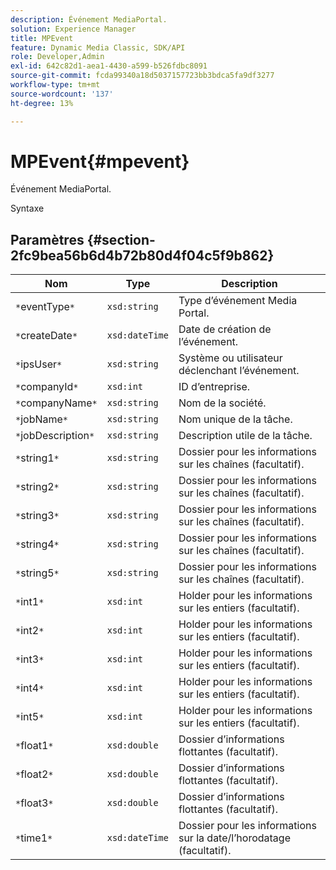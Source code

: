 ```yaml
---
description: Événement MediaPortal.
solution: Experience Manager
title: MPEvent
feature: Dynamic Media Classic, SDK/API
role: Developer,Admin
exl-id: 642c82d1-aea1-4430-a599-b526fdbc8091
source-git-commit: fcda99340a18d5037157723bb3bdca5fa9df3277
workflow-type: tm+mt
source-wordcount: '137'
ht-degree: 13%

---
```


# MPEvent{#mpevent}

Événement MediaPortal.

Syntaxe

## Paramètres {#section-2fc9bea56b6d4b72b80d4f04c5f9b862}

| Nom | Type | Description |
|---|---|---|
| `*`eventType`*` | `xsd:string` | Type d’événement Media Portal. |
| `*`createDate`*` | `xsd:dateTime` | Date de création de l’événement. |
| `*`ipsUser`*` | `xsd:string` | Système ou utilisateur déclenchant l’événement. |
| `*`companyId`*` | `xsd:int` | ID d’entreprise. |
| `*`companyName`*` | `xsd:string` | Nom de la société. |
| `*`jobName`*` | `xsd:string` | Nom unique de la tâche. |
| `*`jobDescription`*` | `xsd:string` | Description utile de la tâche. |
| `*`string1`*` | `xsd:string` | Dossier pour les informations sur les chaînes (facultatif). |
| `*`string2`*` | `xsd:string` | Dossier pour les informations sur les chaînes (facultatif). |
| `*`string3`*` | `xsd:string` | Dossier pour les informations sur les chaînes (facultatif). |
| `*`string4`*` | `xsd:string` | Dossier pour les informations sur les chaînes (facultatif). |
| `*`string5`*` | `xsd:string` | Dossier pour les informations sur les chaînes (facultatif). |
| `*`int1`*` | `xsd:int` | Holder pour les informations sur les entiers (facultatif). |
| `*`int2`*` | `xsd:int` | Holder pour les informations sur les entiers (facultatif). |
| `*`int3`*` | `xsd:int` | Holder pour les informations sur les entiers (facultatif). |
| `*`int4`*` | `xsd:int` | Holder pour les informations sur les entiers (facultatif). |
| `*`int5`*` | `xsd:int` | Holder pour les informations sur les entiers (facultatif). |
| `*`float1`*` | `xsd:double` | Dossier d’informations flottantes (facultatif). |
| `*`float2`*` | `xsd:double` | Dossier d’informations flottantes (facultatif). |
| `*`float3`*` | `xsd:double` | Dossier d’informations flottantes (facultatif). |
| `*`time1`*` | `xsd:dateTime` | Dossier pour les informations sur la date/l’horodatage (facultatif). |
